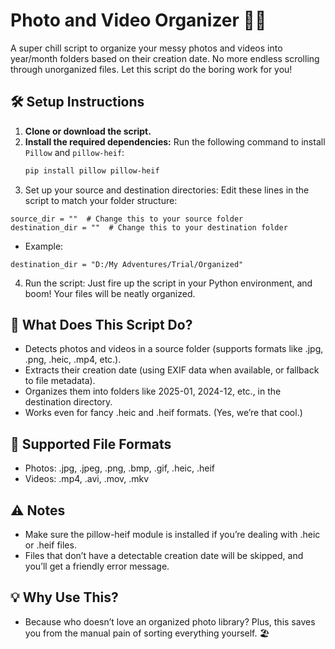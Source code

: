 # Photo and Video Organizer 📂✨

A super chill script to organize your messy photos and videos into year/month folders based on their creation date. No more endless scrolling through unorganized files. Let this script do the boring work for you!

## 🛠️ Setup Instructions

1. **Clone or download the script.**
2. **Install the required dependencies:**
   Run the following command to install `Pillow` and `pillow-heif`:
   ```bash
   pip install pillow pillow-heif
   ```
3. Set up your source and destination directories: Edit these lines in the script to match your folder structure:
  ```
  source_dir = ""  # Change this to your source folder
  destination_dir = ""  # Change this to your destination folder
  ```
- Example: 
  
```
destination_dir = "D:/My Adventures/Trial/Organized"
```
4. Run the script: Just fire up the script in your Python environment, and boom! Your files will be neatly organized.

## 🧠 What Does This Script Do?

- Detects photos and videos in a source folder (supports formats like .jpg, .png, .heic, .mp4, etc.).
- Extracts their creation date (using EXIF data when available, or fallback to file metadata).
- Organizes them into folders like 2025-01, 2024-12, etc., in the destination directory.
- Works even for fancy .heic and .heif formats. (Yes, we’re that cool.)

## 🚀 Supported File Formats
- Photos: .jpg, .jpeg, .png, .bmp, .gif, .heic, .heif
- Videos: .mp4, .avi, .mov, .mkv

## ⚠️ Notes
- Make sure the pillow-heif module is installed if you’re dealing with .heic or .heif files.
- Files that don’t have a detectable creation date will be skipped, and you’ll get a friendly error message.

## 💡 Why Use This?
- Because who doesn’t love an organized photo library? Plus, this saves you from the manual pain of sorting everything yourself. 🏖️
